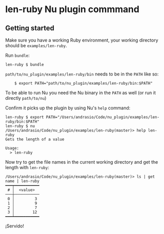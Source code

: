 # len-ruby Nu plugin commmand

## Getting started

Make sure you have a working Ruby environment, your working directory should be `examples/len-ruby`.

Run `bundle`:

```shell
len-ruby $ bundle
```

`path/to/nu_plugin/examples/len-ruby/bin` needs to be in the `PATH` like so:

```shell
    $ export PATH="path/to/nu_plugin/examples/len-ruby/bin:$PATH"
```

To be able to run Nu you need the Nu binary in the `PATH` as well (or run it directly `path/to/nu`)

Confirm it picks up the plugin by using Nu's `help` command:

```shell
len-ruby $ export PATH="/Users/andrasio/Code/nu_plugin/examples/len-ruby/bin:$PATH"
len-ruby $ nu
/Users/andrasio/Code/nu_plugin/examples/len-ruby(master)> help len-ruby
Gets the length of a value

Usage:
  > len-ruby
```

Now try to get the file names in the current working directory and get the length with `len-ruby`:

```shell
/Users/andrasio/Code/nu_plugin/examples/len-ruby(master)> ls | get name | len-ruby
━━━┯━━━━━━━━━━━
 # │  <value>
───┼───────────
 0 │         3
 1 │         9
 2 │         7
 3 │        12
━━━┷━━━━━━━━━━━
```

¡Servido!